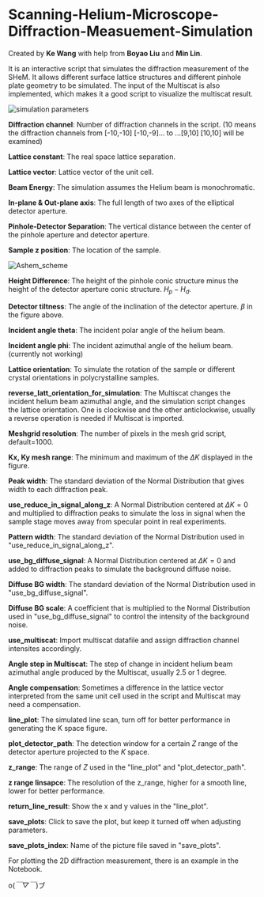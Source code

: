 # Scanning-Helium-Microscope-Diffraction-Measuement-Simulation

Created by **Ke Wang** with help from **Boyao Liu** and **Min Lin**.

It is an interactive script that simulates the diffraction measurement of the SHeM. It allows different surface lattice structures and different pinhole plate geometry to be simulated. The input of the Multiscat is also implemented, which makes it a good script to visualize the multiscat result.

![simulation parameters](https://github.com/user-attachments/assets/2178b8f7-2d89-4f39-9471-601a7467eab1)

**Diffraction channel**: Number of diffraction channels in the script. (10 means the diffraction channels from [-10,-10] [-10,-9]... to ...[9,10] [10,10] will be examined)

**Lattice constant**: The real space lattice separation.

**Lattice vector**: Lattice vector of the unit cell.

**Beam Energy**: The simulation assumes the Helium beam is monochromatic.

**In-plane & Out-plane axis**: The full length of two axes of the elliptical detector aperture.

**Pinhole-Detector Separation**: The vertical distance between the center of the pinhole aperture and detector aperture.

**Sample z position**: The location of the sample.

![Ashem_scheme](https://github.com/user-attachments/assets/1cd7306a-ef88-406e-b09f-a9432473e9a3)

**Height Difference**: The height of the pinhole conic structure minus the height of the detector aperture conic structure. $H_p - H_d$.

**Detector tiltness**: The angle of the inclination of the detector aperture. $\beta$ in the figure above.

**Incident angle theta**: The incident polar angle of the helium beam.

**Incident angle phi**: The incident azimuthal angle of the helium beam. (currently not working)

**Lattice orientation**: To simulate the rotation of the sample or different crystal orientations in polycrystalline samples.

**reverse_latt_orientation_for_simulation**: The Multiscat changes the incident helium beam azimuthal angle, and the simulation script changes the lattice orientation. One is clockwise and the other anticlockwise, usually a reverse operation is needed if Multiscat is imported.

**Meshgrid resolution**: The number of pixels in the mesh grid script, default=1000.

**Kx, Ky mesh range**: The minimum and maximum of the $\Delta K$ displayed in the figure.

**Peak width**: The standard deviation of the Normal Distribution that gives width to each diffraction peak.

**use_reduce_in_signal_along_z**: A Normal Distribution centered at $\Delta K=0$ and multiplied to diffraction peaks to simulate the loss in signal when the sample stage moves away from specular point in real experiments.

**Pattern width**: The standard deviation of the Normal Distribution used in "use_reduce_in_signal_along_z".

**use_bg_diffuse_signal**: A Normal Distribution centered at $\Delta K=0$ and added to diffraction peaks to simulate the background diffuse noise.

**Diffuse BG width**: The standard deviation of the Normal Distribution used in "use_bg_diffuse_signal".

**Diffuse BG scale**: A coefficient that is multiplied to the Normal Distribution used in "use_bg_diffuse_signal" to control the intensity of the background noise.

**use_multiscat**: Import multiscat datafile and assign diffraction channel intensites accordingly.

**Angle step in Multiscat**: The step of change in incident helium beam azimuthal angle produced by the Multiscat, usually 2.5 or 1 degree.

**Angle compensation**: Sometimes a difference in the lattice vector interpreted from the same unit cell used in the script and Multiscat may need a compensation.

**line_plot**: The simulated line scan, turn off for better performance in generating the K space figure.

**plot_detector_path**: The detection window for a certain $Z$ range of the detector aperture projected to the $K$ space.

**z_range**: The range of $Z$ used in the "line_plot" and "plot_detector_path".

**z range linsapce**: The resolution of the z_range, higher for a smooth line, lower for better performance.

**return_line_result**: Show the x and y values in the "line_plot".

**save_plots**: Click to save the plot, but keep it turned off when adjusting parameters.

**save_plots_index**: Name of the picture file saved in "save_plots".

For plotting the 2D diffraction measurement, there is an example in the Notebook.

o(*￣▽￣*)ブ
